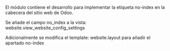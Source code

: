 El módulo contiene el desarrollo para implementar la etiqueta no-index en la cabecera del sitio web de Odoo.

Se añade el campo no_index a la vista: website.view_website_config_settings

Adicionalmente se modifica el template: website.layout para añadir el apartado no-index

